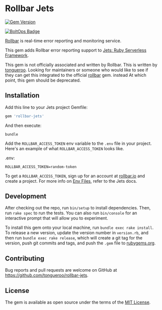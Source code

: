 # Rollbar Jets

[![Gem Version](https://img.shields.io/gem/v/rollbar-jets.svg)](https://rubygems.org/gems/rollbar-jets)

[![BoltOps Badge](https://img.boltops.com/boltops/badges/boltops-badge.png)](https://www.boltops.com)

[Rollbar](https://rollbar.com/) is real-time error reporting and monitoring service.

This gem adds Rollbar error reporting support to [Jets: Ruby Serverless Framework](http://rubyonjets.com/).

This gem is not officially associated and written by Rollbar. This is written by [tongueroo](https://www.linkedin.com/in/tongueroo/).  Looking for maintainers or someone who would like to see if they can get this integrated to the official [rollbar](https://github.com/rollbar/rollbar-gem) gem. instead At which point, this gem should be deprecated.

## Installation

Add this line to your Jets project Gemfile:

```ruby
gem 'rollbar-jets'
```

And then execute:

    bundle

Add the `ROLLBAR_ACCESS_TOKEN` env variable to the `.env` file in your project.  Here's an example of what `ROLLBAR_ACCESS_TOKEN` looks like.

.env:

    ROLLBAR_ACCESS_TOKEN=random-token

To get a `ROLLBAR_ACCESS_TOKEN`, sign up for an account at [rollbar.io](https://rollbar.io) and create a project.  For more info on [Env Files](http://rubyonjets.com/docs/env-files/), refer to the Jets docs.

## Development

After checking out the repo, run `bin/setup` to install dependencies. Then, run `rake spec` to run the tests. You can also run `bin/console` for an interactive prompt that will allow you to experiment.

To install this gem onto your local machine, run `bundle exec rake install`. To release a new version, update the version number in `version.rb`, and then run `bundle exec rake release`, which will create a git tag for the version, push git commits and tags, and push the `.gem` file to [rubygems.org](https://rubygems.org).

## Contributing

Bug reports and pull requests are welcome on GitHub at https://github.com/tongueroo/rollbar-jets.

## License

The gem is available as open source under the terms of the [MIT License](https://opensource.org/licenses/MIT).
